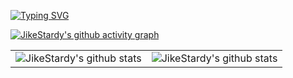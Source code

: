 <!--   my-ticker -->    
[![Typing SVG](https://readme-typing-svg.demolab.com?font=Fira+Code&pause=1000&center=true&vCenter=true&width=435&lines=Hi+there%F0%9F%91%8B%2C+Welcome+to+My+Profile!;Stay+hungry%2C+Stay+foolish)](https://readme-typing-svg.demolab.com/demo/)

<!-- activity graph -->
[![JikeStardy's github activity graph](https://github-readme-activity-graph.vercel.app/graph?username=JikeStardy&theme=github-compact)](https://github.com/ashutosh00710/github-readme-activity-graph)

<!-- github stats -->
|                                                                                                                                         |                                                                                                                           |
|-----------------------------------------------------------------------------------------------------------------------------------------|---------------------------------------------------------------------------------------------------------------------------|
| ![JikeStardy's github stats](https://github-readme-stats.vercel.app/api?username=JikeStardy&show_icons=true&theme=radical&include_all_commits=true) | ![JikeStardy's github stats](https://github-readme-stats.vercel.app/api/top-langs/?username=JikeStardy&theme=radical&layout=compact) |


<!--
**JikeStardy/JikeStardy** is a ✨ _special_ ✨ repository because its `README.md` (this file) appears on your GitHub profile.

Here are some ideas to get you started:

- 🔭 I’m currently working on ...
- 🌱 I’m currently learning ...
- 👯 I’m looking to collaborate on ...
- 🤔 I’m looking for help with ...
- 💬 Ask me about ...
- 📫 How to reach me: ...
- 😄 Pronouns: ...
- ⚡ Fun fact: ...
-->
